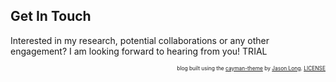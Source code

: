 ## Get In Touch

Interested in my research, potential collaborations or any other engagement? I am looking forward to hearing from you! TRIAL


<p style="font-size: 60%; text-align: right;">blog built using the <a href="https://github.com/jasonlong/cayman-theme">cayman-theme</a> by <a href="https://github.com/jasonlong">Jason Long</a>. <a href="http://creativecommons.org/licenses/by/4.0/">LICENSE</a></p>
